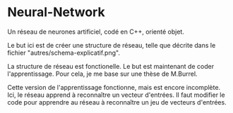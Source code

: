 # Neural-Network

Un réseau de neurones artificiel, codé en C++, orienté objet.

Le but ici est de créer une structure de réseau, telle que décrite dans le fichier "autres/schema-explicatif.png".

La structure de réseau est fonctionelle.
Le but est maintenant de coder l'apprentissage. Pour cela, je me base sur une thèse de M.Burrel.

Cette version de l'apprentissage fonctionne, mais est encore incomplète.
Ici, le réseau apprend à reconnaître un vecteur d'entrées. Il faut modifier le code pour apprendre au réseau à reconnaître un jeu de vecteurs d'entrées.
